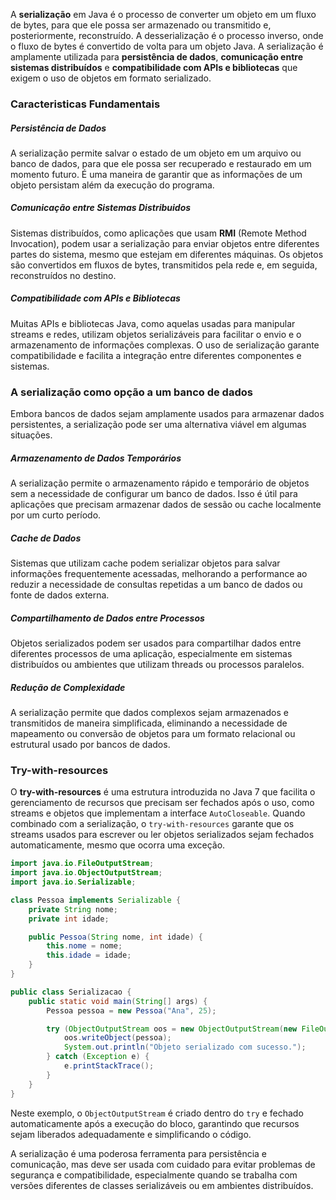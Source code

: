 A **serialização** em Java é o processo de converter um objeto em um fluxo de bytes, para que ele possa ser armazenado ou transmitido e, posteriormente, reconstruído. A desserialização é o processo inverso, onde o fluxo de bytes é convertido de volta para um objeto Java. A serialização é amplamente utilizada para **persistência de dados**, **comunicação entre sistemas distribuídos** e **compatibilidade com APIs e bibliotecas** que exigem o uso de objetos em formato serializado.
### Caracteristicas Fundamentais
##### Persistência de Dados

A serialização permite salvar o estado de um objeto em um arquivo ou banco de dados, para que ele possa ser recuperado e restaurado em um momento futuro. É uma maneira de garantir que as informações de um objeto persistam além da execução do programa.
##### Comunicação entre Sistemas Distribuidos

Sistemas distribuídos, como aplicações que usam **RMI** (Remote Method Invocation), podem usar a serialização para enviar objetos entre diferentes partes do sistema, mesmo que estejam em diferentes máquinas. Os objetos são convertidos em fluxos de bytes, transmitidos pela rede e, em seguida, reconstruídos no destino.
##### Compatibilidade com APIs e Bibliotecas

Muitas APIs e bibliotecas Java, como aquelas usadas para manipular streams e redes, utilizam objetos serializáveis para facilitar o envio e o armazenamento de informações complexas. O uso de serialização garante compatibilidade e facilita a integração entre diferentes componentes e sistemas.
### A serialização como opção a um banco de dados

Embora bancos de dados sejam amplamente usados para armazenar dados persistentes, a serialização pode ser uma alternativa viável em algumas situações.
##### Armazenamento de Dados Temporários

A serialização permite o armazenamento rápido e temporário de objetos sem a necessidade de configurar um banco de dados. Isso é útil para aplicações que precisam armazenar dados de sessão ou cache localmente por um curto período.
##### Cache de Dados

Sistemas que utilizam cache podem serializar objetos para salvar informações frequentemente acessadas, melhorando a performance ao reduzir a necessidade de consultas repetidas a um banco de dados ou fonte de dados externa.
##### Compartilhamento de Dados entre Processos

Objetos serializados podem ser usados para compartilhar dados entre diferentes processos de uma aplicação, especialmente em sistemas distribuídos ou ambientes que utilizam threads ou processos paralelos.
##### Redução de Complexidade

A serialização permite que dados complexos sejam armazenados e transmitidos de maneira simplificada, eliminando a necessidade de mapeamento ou conversão de objetos para um formato relacional ou estrutural usado por bancos de dados.
### Try-with-resources

O **try-with-resources** é uma estrutura introduzida no Java 7 que facilita o gerenciamento de recursos que precisam ser fechados após o uso, como streams e objetos que implementam a interface `AutoCloseable`. Quando combinado com a serialização, o `try-with-resources` garante que os streams usados para escrever ou ler objetos serializados sejam fechados automaticamente, mesmo que ocorra uma exceção.

```java
import java.io.FileOutputStream;
import java.io.ObjectOutputStream;
import java.io.Serializable;

class Pessoa implements Serializable {
    private String nome;
    private int idade;

    public Pessoa(String nome, int idade) {
        this.nome = nome;
        this.idade = idade;
    }
}

public class Serializacao {
    public static void main(String[] args) {
        Pessoa pessoa = new Pessoa("Ana", 25);

        try (ObjectOutputStream oos = new ObjectOutputStream(new FileOutputStream("pessoa.ser"))) {
            oos.writeObject(pessoa);
            System.out.println("Objeto serializado com sucesso.");
        } catch (Exception e) {
            e.printStackTrace();
        }
    }
}
```

Neste exemplo, o `ObjectOutputStream` é criado dentro do `try` e fechado automaticamente após a execução do bloco, garantindo que recursos sejam liberados adequadamente e simplificando o código.

A serialização é uma poderosa ferramenta para persistência e comunicação, mas deve ser usada com cuidado para evitar problemas de segurança e compatibilidade, especialmente quando se trabalha com versões diferentes de classes serializáveis ou em ambientes distribuídos.